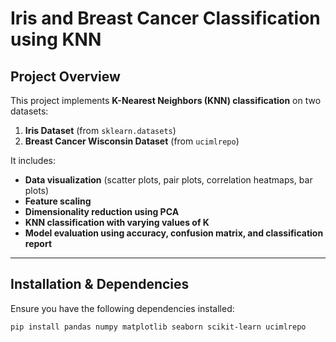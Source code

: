 # **Iris and Breast Cancer Classification using KNN**

## **Project Overview**
This project implements **K-Nearest Neighbors (KNN) classification** on two datasets:
1. **Iris Dataset** (from `sklearn.datasets`)
2. **Breast Cancer Wisconsin Dataset** (from `ucimlrepo`)

It includes:
- **Data visualization** (scatter plots, pair plots, correlation heatmaps, bar plots)
- **Feature scaling**
- **Dimensionality reduction using PCA**
- **KNN classification with varying values of K**
- **Model evaluation using accuracy, confusion matrix, and classification report**

---

## **Installation & Dependencies**
Ensure you have the following dependencies installed:

```bash
pip install pandas numpy matplotlib seaborn scikit-learn ucimlrepo
